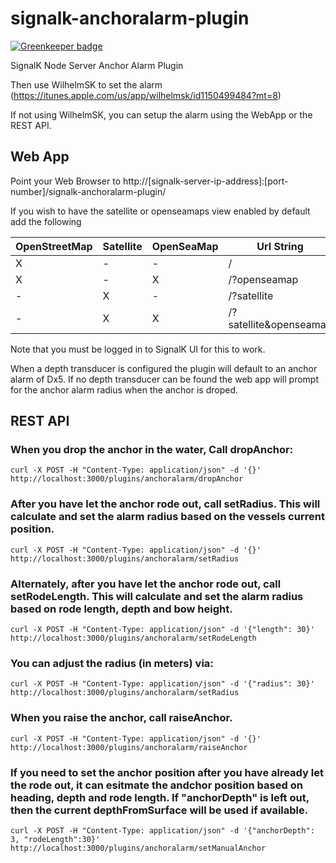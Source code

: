 # signalk-anchoralarm-plugin

[![Greenkeeper badge](https://badges.greenkeeper.io/sbender9/signalk-anchoralarm-plugin.svg)](https://greenkeeper.io/)

SignalK Node Server Anchor Alarm Plugin

Then use WilhelmSK to set the alarm (https://itunes.apple.com/us/app/wilhelmsk/id1150499484?mt=8)

If not using WilhelmSK, you can setup the alarm using the WebApp or the REST API.

## Web App

Point your Web Browser to http://[signalk-server-ip-address]:[port-number]/signalk-anchoralarm-plugin/

If you wish to have the satellite or openseamaps view enabled by default add the following

| OpenStreetMap | Satellite | OpenSeaMap | Url String |
| ------------- | --------- | ---------- | -----------|
| X | - | - | / |
| X | - | X | /?openseamap |
| - | X | - | /?satellite |
| - | X | X | /?satellite&openseamap |

Note that you must be logged in to SignalK UI for this to work.

When a depth transducer is configured the plugin will default to an anchor alarm of Dx5. If no depth transducer can be found the web app will prompt for the anchor alarm radius when the anchor is droped.

## REST API

### When you drop the anchor in the water, Call dropAnchor:


```
curl -X POST -H "Content-Type: application/json" -d '{}' http://localhost:3000/plugins/anchoralarm/dropAnchor
```

### After you have let the anchor rode out, call setRadius. This will calculate and set the alarm radius based on the vessels current position.

```
curl -X POST -H "Content-Type: application/json" -d '{}' http://localhost:3000/plugins/anchoralarm/setRadius
```

### Alternately, after you have let the anchor rode out, call setRodeLength. This will calculate and set the alarm radius based on rode length, depth and bow height.

```
curl -X POST -H "Content-Type: application/json" -d '{"length": 30}' http://localhost:3000/plugins/anchoralarm/setRodeLength
```


### You can adjust the radius (in meters) via:

```
curl -X POST -H "Content-Type: application/json" -d '{"radius": 30}' http://localhost:3000/plugins/anchoralarm/setRadius
```

### When you raise the anchor, call raiseAnchor.

```
curl -X POST -H "Content-Type: application/json" -d '{}' http://localhost:3000/plugins/anchoralarm/raiseAnchor
```

### If you need to set the anchor position after you have already let the rode out, it can esitmate the andchor position based on heading, depth and rode length. If "anchorDepth" is left out, then the current depthFromSurface will be used if available.

```
curl -X POST -H "Content-Type: application/json" -d '{"anchorDepth": 3, "rodeLength":30}' http://localhost:3000/plugins/anchoralarm/setManualAnchor
```


